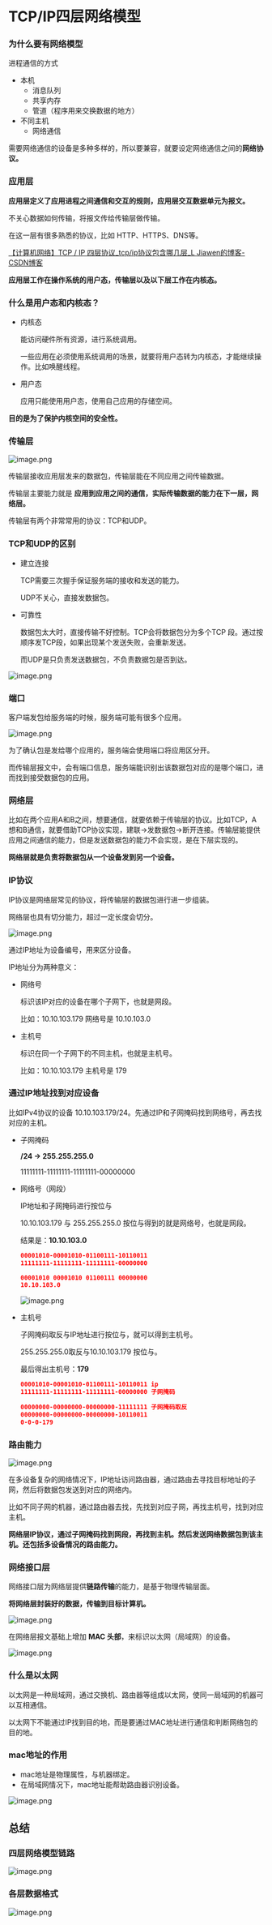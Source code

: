 # TCP/IP四层网络模型

### 为什么要有网络模型

进程通信的方式

- 本机
    - 消息队列
    - 共享内存
    - 管道（程序用来交换数据的地方）
- 不同主机
    - 网络通信

需要网络通信的设备是多种多样的，所以要兼容，就要设定网络通信之间的**网络协议。**

### 应用层

**应用层定义了应用进程之间通信和交互的规则，应用层交互数据单元为报文。**

不关心数据如何传输，将报文传给传输层做传输。

在这一层有很多熟悉的协议，比如 HTTP、HTTPS、DNS等。

[【计算机网络】TCP / IP 四层协议_tcp/ip协议包含哪几层_L Jiawen的博客-CSDN博客](https://blog.csdn.net/Bitter_Li/article/details/120142457)

**应用层工作在操作系统的用户态，传输层以及以下层工作在内核态。**

### 什么是用户态和内核态？

- 内核态
  
    能访问硬件所有资源，进行系统调用。
    
    一些应用在必须使用系统调用的场景，就要将用户态转为内核态，才能继续操作。比如唤醒线程。
    
- 用户态
  
    应用只能使用用户态，使用自己应用的存储空间。
    

**目的是为了保护内核空间的安全性。**

### 传输层

![image.png](https://s2.loli.net/2025/07/16/Wtfb8jPV1EBzQI6.png)

传输层接收应用层发来的数据包，传输层能在不同应用之间传输数据。

传输层主要能力就是 **应用到应用之间的通信，实际传输数据的能力在下一层，网络层。**

传输层有两个非常常用的协议：TCP和UDP。

### TCP和UDP的区别

- 建立连接
  
    TCP需要三次握手保证服务端的接收和发送的能力。
    
    UDP不关心，直接发数据包。
    
- 可靠性
  
    数据包太大时，直接传输不好控制。TCP会将数据包分为多个TCP 段。通过按顺序发TCP段，如果出现某个发送失败，会重新发送。
    
    而UDP是只负责发送数据包，不负责数据包是否到达。
    

![image.png](https://s2.loli.net/2025/07/16/VEehizyNBlr6tcU.png)

### 端口

客户端发包给服务端的时候，服务端可能有很多个应用。

![image.png](https://s2.loli.net/2025/07/16/ShDygpiZ1b6XxCn.png)

为了确认包是发给哪个应用的，服务端会使用端口将应用区分开。

而传输层报文中，会有端口信息，服务端能识别出该数据包对应的是哪个端口，进而找到接受数据包的应用。

### 网络层

比如在两个应用A和B之间，想要通信，就要依赖于传输层的协议。比如TCP，A想和B通信，就要借助TCP协议实现，建联→发数据包→断开连接。传输层能提供应用之间通信的能力，但是发送数据包的能力不会实现，是在下层实现的。

**网络层就是负责将数据包从一个设备发到另一个设备。**

### IP协议

IP协议是网络层常见的协议，将传输层的数据包进行进一步组装。

网络层也具有切分能力，超过一定长度会切分。

![image.png](https://s2.loli.net/2025/07/16/MKDBedCTpgNJ61q.png)

通过IP地址为设备编号，用来区分设备。

IP地址分为两种意义：

- 网络号
  
    标识该IP对应的设备在哪个子网下，也就是网段。
    
    比如：10.10.103.179 网络号是 10.10.103.0
    
- 主机号
  
    标识在同一个子网下的不同主机，也就是主机号。
    
    比如：10.10.103.179 主机号是 179
    

### 通过IP地址找到对应设备

比如IPv4协议的设备 10.10.103.179/24。先通过IP和子网掩码找到网络号，再去找对应的主机。

- 子网掩码
  
    **/24 → 255.255.255.0**
    
    11111111-11111111-11111111-00000000
    
- 网络号（网段）
  
    IP地址和子网掩码进行按位与
    
    10.10.103.179 与 255.255.255.0 按位与得到的就是网络号，也就是网段。
    
    结果是：**10.10.103.0**
    
    ```json
    00001010-00001010-01100111-10110011
    11111111-11111111-11111111-00000000
    
    00001010 00001010 01100111 00000000
    10.10.103.0
    ```
    
    ![image.png](https://s2.loli.net/2025/07/16/QIdc7gEj2A3NVke.png)
    
- 主机号
  
    子网掩码取反与IP地址进行按位与，就可以得到主机号。
    
    255.255.255.0取反与10.10.103.179 按位与。
    
    最后得出主机号：**179**
    
    ```json
    00001010-00001010-01100111-10110011 ip
    11111111-11111111-11111111-00000000 子网掩码
    	
    00000000-00000000-00000000-11111111 子网掩码取反
    00000000-00000000-00000000-10110011
    0-0-0-179
    ```
    

### 路由能力

![image.png](https://s2.loli.net/2025/07/16/kKEOL4fgBMCFy1v.png)

在多设备复杂的网络情况下，IP地址访问路由器，通过路由去寻找目标地址的子网，然后将数据包发送到对应的网络内。

比如不同子网的机器，通过路由器去找，先找到对应子网，再找主机号，找到对应主机。

**网络层IP协议，通过子网掩码找到网段，再找到主机。然后发送网络数据包到该主机。还包括多设备情况的路由能力。**

### 网络接口层

网络接口层为网络层提供**链路传输**的能力，是基于物理传输层面。

**将网络层封装好的数据，传输到目标计算机。**

![image.png](https://s2.loli.net/2025/07/16/6kAsXG1Kq4aWwb9.png)

在网络层报文基础上增加 **MAC 头部**，来标识以太网（局域网）的设备。

![image.png](https://s2.loli.net/2025/07/16/MKDBedCTpgNJ61q.png)

### 什么是以太网

以太网是一种局域网，通过交换机、路由器等组成以太网，使同一局域网的机器可以互相通信。

以太网下不能通过IP找到目的地，而是要通过MAC地址进行通信和判断网络包的目的地。

### mac地址的作用

- mac地址是物理属性，与机器绑定。
- 在局域网情况下，mac地址能帮助路由器识别设备。

![image.png](https://s2.loli.net/2025/07/16/StmDqkAQRUZFYvX.png)

## 总结

### 四层网络模型链路

![image.png](https://s2.loli.net/2025/07/16/4P6ZsnlMThiQoSj.png)

### 各层数据格式

![image.png](https://s2.loli.net/2025/07/16/lXWbyITg7z8qrGL.png)